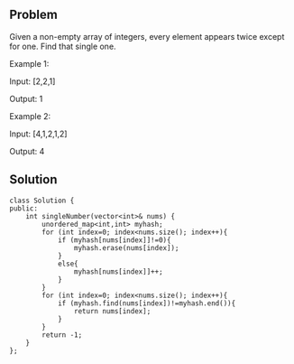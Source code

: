 Problem
----------
Given a non-empty array of integers, every element appears twice except for one. Find that single one.

Example 1:

Input: [2,2,1]

Output: 1

Example 2:

Input: [4,1,2,1,2]

Output: 4

Solution
----------
```
class Solution {
public:
    int singleNumber(vector<int>& nums) {
        unordered_map<int,int> myhash;
        for (int index=0; index<nums.size(); index++){
            if (myhash[nums[index]]!=0){
                myhash.erase(nums[index]);
            }
            else{
                myhash[nums[index]]++;
            }
        }
        for (int index=0; index<nums.size(); index++){
            if (myhash.find(nums[index])!=myhash.end()){
                return nums[index];
            }
        }
        return -1;
    }
};
```
